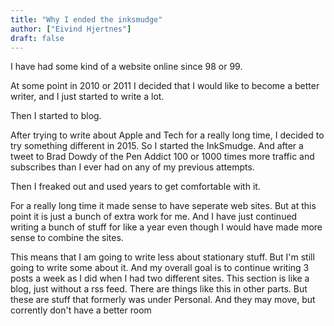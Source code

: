 ```yaml
---
title: "Why I ended the inksmudge"
author: ["Eivind Hjertnes"]
draft: false
---
```


I have had some kind of a website online since 98 or 99.

At some point in 2010 or 2011 I decided that I would like to become a better writer, and I just started to write a lot.

Then I started to blog.

After trying to write about Apple and Tech for a really long time, I decided to try something different in 2015. So I started the InkSmudge. And after a tweet to Brad Dowdy of the Pen Addict 100 or 1000 times more traffic and subscribes than I ever had on any of my previous attempts.

Then I freaked out and used years to get comfortable with it.

For a really long time it made sense to have seperate web sites. But at this point it is just a bunch of extra work for me. And I have just continued writing a bunch of stuff for like a year even though I would have made more sense to combine the sites.

This means that I am going to write less about stationary stuff. But I'm still going to write some about it. And my overall goal is to continue writing 3 posts a week as I did when I had two different sites.
This section is like a blog, just without a rss feed. There are things like this in other parts. But these are stuff that formerly was under Personal. And they may move, but corrently don't have a better room
